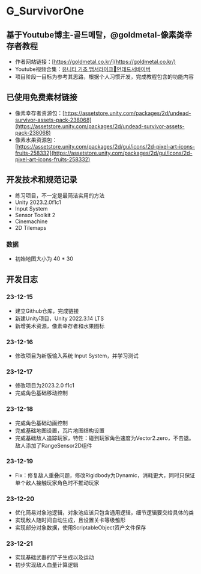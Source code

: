 # G_SurvivorOne

## 基于Youtube博主-골드메탈，@goldmetal-像素类幸存者教程
- 作者网站链接：[https://goldmetal.co.kr/](https://goldmetal.co.kr/)
- Youtube视频合集：[유니티 기초 뱀서라이크🧟언데드서바이버](https://www.youtube.com/playlist?list=PLO-mt5Iu5TeZF8xMHqtT_DhAPKmjF6i3x)
- 项目阶段一目标为参考其思路，根据个人习惯开发，完成教程包含的功能内容

## 已使用免费素材链接

- 像素幸存者资源包：[https://assetstore.unity.com/packages/2d/undead-survivor-assets-pack-238068](https://assetstore.unity.com/packages/2d/undead-survivor-assets-pack-238068)
- 像素水果资源包：[https://assetstore.unity.com/packages/2d/gui/icons/2d-pixel-art-icons-fruits-258332](https://assetstore.unity.com/packages/2d/gui/icons/2d-pixel-art-icons-fruits-258332)
## 开发技术和规范记录

- 练习项目，不一定是最简洁实用的方法
- Unity 2023.2.0f1c1
- Input System
- Sensor Toolkit 2
- Cinemachine
- 2D Tilemaps

### 数据

- 初始地图大小为 40 * 30

## 开发日志

### 23-12-15

- 建立Github仓库，完成链接
- 新建Unity项目，Unity 2022.3.14 LTS
- 新增美术资源，像素幸存者和水果图标

### 23-12-16

- 修改项目为新版输入系统 Input System，并学习测试

### 23-12-17

- 修改项目为2023.2.0 f1c1
- 完成角色基础移动控制

### 23-12-18

- 完成角色基础动画控制
- 完成基础地图设置，瓦片地图结构设置
- 完成基础敌人追踪玩家，特性：碰到玩家角色速度为Vector2.zero，不击退。敌人添加了RangeSensor2D组件

### 23-12-19

- Fix：修复敌人重叠问题，修改Rigidbody为Dynamic，消耗更大，同时只保证单个敌人接触玩家角色时不推动玩家

### 23-12-20

- 优化简易对象池逻辑，对象池应该只包含通用逻辑，细节逻辑要交给具体的类
- 实现敌人随时间自动生成，且设置关卡等级雏形
- 实现部分对象数据，使用ScriptableObject资产文件保存

### 23-12-21

- 实现基础武器的铲子生成以及运动
- 初步实现敌人血量计算逻辑